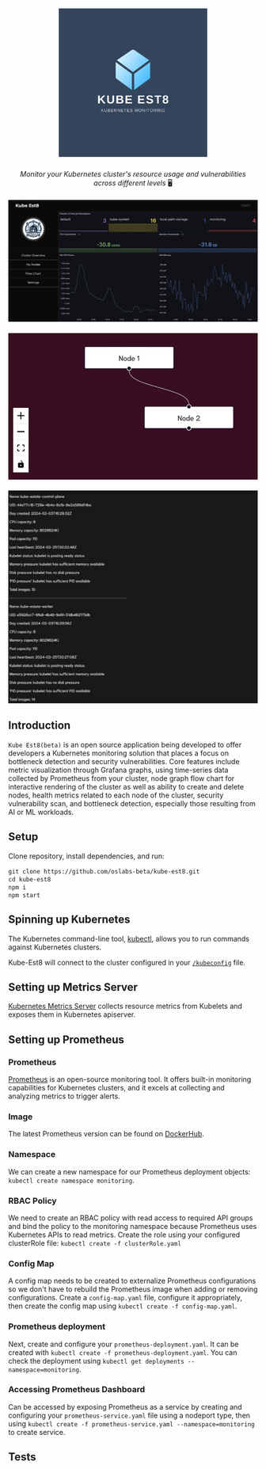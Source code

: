 
<h1 align="center">
    <img src="./client/src/assets/images/logo.png" style="height: 300px;">
</h1>

<p align="center">
  <i align="center">Monitor your Kubernetes cluster's resource usage and vulnerabilities across different levels </i>🖥️
</p>

<h4 align="center">
    <img src="./client/src/assets/images/cluster_overview.jpeg" >
</h4>
<h4 align="center">
    <img src="./client/src/assets/images/node-graph-flow-chart.jpeg" >
</h4>
<h4 align="center">
    <img src="./client/src/assets/images/node-data-backend.jpeg" >
</h4>


## Introduction

`Kube Est8(beta)` is an open source application being developed to offer developers a Kubernetes monitoring solution that places a focus on bottleneck detection and security vulnerabilities. Core features include metric visualization through Grafana graphs, using time-series data collected by Prometheus from your cluster, node graph flow chart for interactive rendering of the cluster as well as ability to create and delete nodes, health metrics related to each node of the cluster, security vulnerability scan, and bottleneck detection, especially those resulting from AI or ML workloads. 


## Setup

Clone repository, install dependencies, and run:

```
git clone https://github.com/oslabs-beta/kube-est8.git
cd kube-est8
npm i
npm start
```


## Spinning up Kubernetes

The Kubernetes command-line tool, [kubectl](https://kubernetes.io/releases/download/), allows you to run commands against Kubernetes clusters.

Kube-Est8 will connect to the cluster configured in your [`/kubeconfig`](https://kubernetes.io/docs/concepts/configuration/organize-cluster-access-kubeconfig/) file.



## Setting up Metrics Server

[Kubernetes Metrics Server](https://github.com/kubernetes-sigs/metrics-server) collects resource metrics from Kubelets and exposes them in Kubernetes apiserver.


## Setting up Prometheus

### Prometheus
[Prometheus](https://prometheus.io/) is an open-source monitoring tool. It offers built-in monitoring capabilities for Kubernetes clusters, and it excels at collecting and analyzing metrics to trigger alerts.

### Image
The latest Prometheus version can be found on [DockerHub](https://hub.docker.com/r/prom/prometheus/tags).

### Namespace
We can create a new namespace for our Prometheus deployment objects: `kubectl create namespace monitoring`.

### RBAC Policy
We need to create an RBAC policy with read access to required API groups and bind the policy to the monitoring namespace because Prometheus uses Kubernetes APIs to read metrics.
Create the role using your configured clusterRole file: `kubectl create -f clusterRole.yaml`

### Config Map
A config map needs to be created to externalize Prometheus configurations so we don't have to rebuild the Prometheus image when adding or removing configurations. Create a `config-map.yaml` file, configure it appropriately, then create the config map using `kubectl create -f config-map.yaml`.

### Prometheus deployment
Next, create and configure your `prometheus-deployment.yaml`. It can be created with `kubectl create -f prometheus-deployment.yaml`. You can check the deployment using `kubectl get deployments --namespace=monitoring`.

### Accessing Prometheus Dashboard
Can be accessed by exposing Prometheus as a service by creating and configuring your `prometheus-service.yaml` file using a nodeport type, then using `kubectl create -f prometheus-service.yaml --namespace=monitoring` to create service.








## Tests
